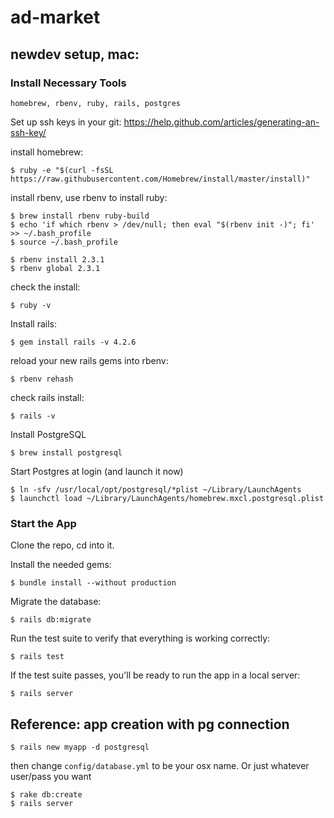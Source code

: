 # ad-market

## newdev setup, mac:

### Install Necessary Tools
`homebrew, rbenv, ruby, rails, postgres`

Set up ssh keys in your git:
https://help.github.com/articles/generating-an-ssh-key/

install homebrew:
```
$ ruby -e "$(curl -fsSL https://raw.githubusercontent.com/Homebrew/install/master/install)"
```

install rbenv, use rbenv to install ruby:
```
$ brew install rbenv ruby-build
$ echo 'if which rbenv > /dev/null; then eval "$(rbenv init -)"; fi' >> ~/.bash_profile
$ source ~/.bash_profile

$ rbenv install 2.3.1
$ rbenv global 2.3.1
```

check the install:
```
$ ruby -v
```

Install rails:
```
$ gem install rails -v 4.2.6
```

reload your new rails gems into rbenv:
```
$ rbenv rehash
```

check rails install:
```
$ rails -v
```

Install PostgreSQL
```
$ brew install postgresql
```

Start Postgres at login (and launch it now)
```
$ ln -sfv /usr/local/opt/postgresql/*plist ~/Library/LaunchAgents
$ launchctl load ~/Library/LaunchAgents/homebrew.mxcl.postgresql.plist
```

### Start the App

Clone the repo, cd into it.

Install the needed gems:
```
$ bundle install --without production
```

Migrate the database:
```
$ rails db:migrate
```

Run the test suite to verify that everything is working correctly:
```
$ rails test
```

If the test suite passes, you'll be ready to run the app in a local server:
```
$ rails server
```




## Reference: app creation with pg connection
```
$ rails new myapp -d postgresql
```
then change `config/database.yml` to be your osx name. Or just whatever user/pass you want

```
$ rake db:create
$ rails server
```

